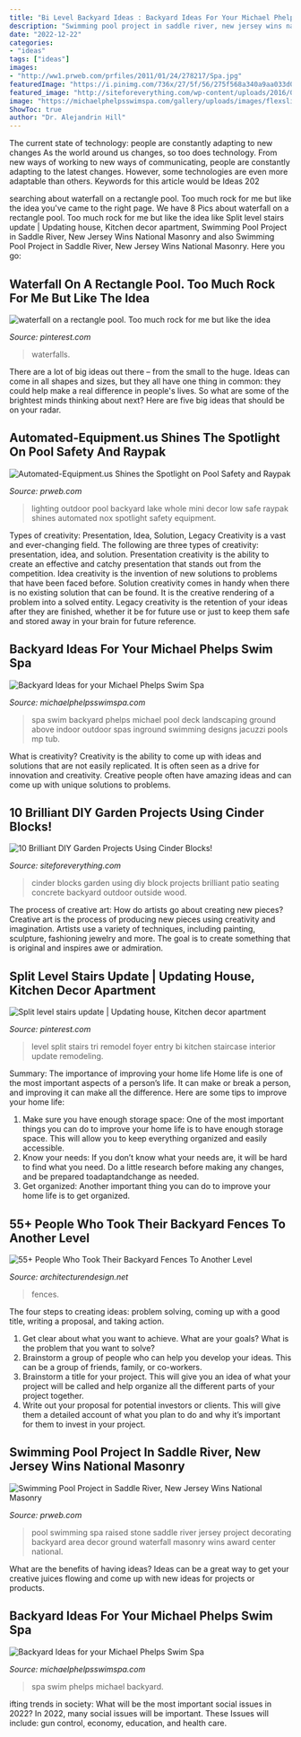 ```yaml
---
title: "Bi Level Backyard Ideas : Backyard Ideas For Your Michael Phelps Swim Spa"
description: "Swimming pool project in saddle river, new jersey wins national masonry"
date: "2022-12-22"
categories:
- "ideas"
tags: ["ideas"]
images:
- "http://ww1.prweb.com/prfiles/2011/01/24/278217/Spa.jpg"
featuredImage: "https://i.pinimg.com/736x/27/5f/56/275f568a340a9aa033d0a3bbe3655df4--tri-level-house-interior-tri-level-remodel.jpg"
featured_image: "http://siteforeverything.com/wp-content/uploads/2016/04/Cinder-Block-Ideas-3.jpg"
image: "https://michaelphelpsswimspa.com/gallery/uploads/images/flexslider/reduced/moshe-1.jpg"
ShowToc: true
author: "Dr. Alejandrin Hill"
---
```



The current state of technology: people are constantly adapting to new changes
As the world around us changes, so too does technology. From new ways of working to new ways of communicating, people are constantly adapting to the latest changes. However, some technologies are even more adaptable than others. Keywords for this article would be Ideas 202
	

		
searching about waterfall on a rectangle pool. Too much rock for me but like the idea you've came to the right page. We have 8 Pics about waterfall on a rectangle pool. Too much rock for me but like the idea like Split level stairs update | Updating house, Kitchen decor apartment, Swimming Pool Project in Saddle River, New Jersey Wins National Masonry and also Swimming Pool Project in Saddle River, New Jersey Wins National Masonry. Here you go:
		
    
## Waterfall On A Rectangle Pool. Too Much Rock For Me But Like The Idea

<img loading=lazy src="https://s-media-cache-ak0.pinimg.com/736x/7d/76/c8/7d76c8aee072fbd6a81bff5cc7844b10.jpg" onerror="this.onerror=null;this.src='https://tse1.mm.bing.net/th?id=OIP.a0EFe5QG2LDYlsSWzid2dgHaJ4&amp;pid=15.1';" alt="waterfall on a rectangle pool. Too much rock for me but like the idea">

_Source: pinterest.com_

>waterfalls. 

	

There are a lot of big ideas out there – from the small to the huge. Ideas can come in all shapes and sizes, but they all have one thing in common: they could help make a real difference in people's lives. So what are some of the brightest minds thinking about next? Here are five big ideas that should be on your radar.

    
## Automated-Equipment.us Shines The Spotlight On Pool Safety And Raypak

<img loading=lazy src="http://ww1.prweb.com/prfiles/2009/08/10/1972174/lights1b.jpg" onerror="this.onerror=null;this.src='https://tse3.mm.bing.net/th?id=OIP.J_ztOu_7ZgxrvxPhFgctbgHaE8&amp;pid=15.1';" alt="Automated-Equipment.us Shines the Spotlight on Pool Safety and Raypak">

_Source: prweb.com_

>lighting outdoor pool backyard lake whole mini decor low safe raypak shines automated nox spotlight safety equipment. 

	

Types of creativity: Presentation, Idea, Solution, Legacy
Creativity is a vast and ever-changing field. The following are three types of creativity: presentation, idea, and solution. Presentation creativity is the ability to create an effective and catchy presentation that stands out from the competition. Idea creativity is the invention of new solutions to problems that have been faced before. Solution creativity comes in handy when there is no existing solution that can be found. It is the creative rendering of a problem into a solved entity. Legacy creativity is the retention of your ideas after they are finished, whether it be for future use or just to keep them safe and stored away in your brain for future reference.

    
## Backyard Ideas For Your Michael Phelps Swim Spa

<img loading=lazy src="https://michaelphelpsswimspa.com/gallery/uploads/images/flexslider/reduced/moshe-1.jpg" onerror="this.onerror=null;this.src='https://tse4.mm.bing.net/th?id=OIP.MmNj2oJSNT4jxB_bALeeigHaFA&amp;pid=15.1';" alt="Backyard Ideas for your Michael Phelps Swim Spa">

_Source: michaelphelpsswimspa.com_

>spa swim backyard phelps michael pool deck landscaping ground above indoor outdoor spas inground swimming designs jacuzzi pools mp tub. 

	

What is creativity?
Creativity is the ability to come up with ideas and solutions that are not easily replicated. It is often seen as a drive for innovation and creativity. Creative people often have amazing ideas and can come up with unique solutions to problems.

    
## 10 Brilliant DIY Garden Projects Using Cinder Blocks!

<img loading=lazy src="http://siteforeverything.com/wp-content/uploads/2016/04/Cinder-Block-Ideas-3.jpg" onerror="this.onerror=null;this.src='https://tse4.mm.bing.net/th?id=OIP.maqyaxcKCIGFdFIxoI3FuwHaFi&amp;pid=15.1';" alt="10 Brilliant DIY Garden Projects Using Cinder Blocks!">

_Source: siteforeverything.com_

>cinder blocks garden using diy block projects brilliant patio seating concrete backyard outdoor outside wood. 

	

The process of creative art: How do artists go about creating new pieces?
Creative art is the process of producing new pieces using creativity and imagination. Artists use a variety of techniques, including painting, sculpture, fashioning jewelry and more. The goal is to create something that is original and inspires awe or admiration.

    
## Split Level Stairs Update | Updating House, Kitchen Decor Apartment

<img loading=lazy src="https://i.pinimg.com/736x/27/5f/56/275f568a340a9aa033d0a3bbe3655df4--tri-level-house-interior-tri-level-remodel.jpg" onerror="this.onerror=null;this.src='https://tse1.mm.bing.net/th?id=OIP.Nm6yGIygG5JGzUxaUBvbkgHaLk&amp;pid=15.1';" alt="Split level stairs update | Updating house, Kitchen decor apartment">

_Source: pinterest.com_

>level split stairs tri remodel foyer entry bi kitchen staircase interior update remodeling. 

	

Summary: The importance of improving your home life
Home life is one of the most important aspects of a person’s life. It can make or break a person, and improving it can make all the difference. Here are some tips to improve your home life: 
1. Make sure you have enough storage space: One of the most important things you can do to improve your home life is to have enough storage space. This will allow you to keep everything organized and easily accessible. 
2. Know your needs: If you don’t know what your needs are, it will be hard to find what you need. Do a little research before making any changes, and be prepared toadaptandchange as needed. 
3. Get organized: Another important thing you can do to improve your home life is to get organized.

    
## 55+ People Who Took Their Backyard Fences To Another Level

<img loading=lazy src="https://cdn.architecturendesign.net/wp-content/uploads/2016/04/AD-Garden-Fence-Decor-Ideas-23.jpg" onerror="this.onerror=null;this.src='https://tse4.mm.bing.net/th?id=OIP.ZmSIjz3a0iuZcyuAP-p0ewHaFj&amp;pid=15.1';" alt="55+ People Who Took Their Backyard Fences To Another Level">

_Source: architecturendesign.net_

>fences. 

	

The four steps to creating ideas: problem solving, coming up with a good title, writing a proposal, and taking action.
1. Get clear about what you want to achieve. What are your goals? What is the problem that you want to solve? 
2. Brainstorm a group of people who can help you develop your ideas. This can be a group of friends, family, or co-workers. 
3. Brainstorm a title for your project. This will give you an idea of what your project will be called and help organize all the different parts of your project together. 
4. Write out your proposal for potential investors or clients. This will give them a detailed account of what you plan to do and why it’s important for them to invest in your project.

    
## Swimming Pool Project In Saddle River, New Jersey Wins National Masonry

<img loading=lazy src="http://ww1.prweb.com/prfiles/2011/01/24/278217/Spa.jpg" onerror="this.onerror=null;this.src='https://tse1.mm.bing.net/th?id=OIP.bSH2BTfLcJiVdTpIdwCfrAHaE9&amp;pid=15.1';" alt="Swimming Pool Project in Saddle River, New Jersey Wins National Masonry">

_Source: prweb.com_

>pool swimming spa raised stone saddle river jersey project decorating backyard area decor ground waterfall masonry wins award center national. 

	

What are the benefits of having ideas?
Ideas can be a great way to get your creative juices flowing and come up with new ideas for projects or products.

    
## Backyard Ideas For Your Michael Phelps Swim Spa

<img loading=lazy src="https://michaelphelpsswimspa.com/gallery/uploads/images/flexslider/stepsstreamsside.jpg" onerror="this.onerror=null;this.src='https://tse3.mm.bing.net/th?id=OIP.LL7aFnz01pBuJ08X2zr3dAHaFA&amp;pid=15.1';" alt="Backyard Ideas for your Michael Phelps Swim Spa">

_Source: michaelphelpsswimspa.com_

>spa swim phelps michael backyard. 

	

ifting trends in society: What will be the most important social issues in 2022?
In 2022, many social issues will be important. These Issues will include: gun control, economy, education, and health care.

